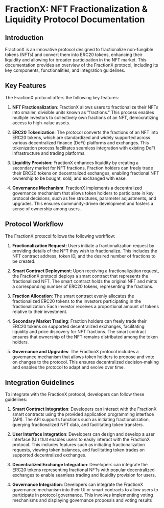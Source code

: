 # FractionX: NFT Fractionalization & Liquidity Protocol Documentation

## Introduction
FractionX is an innovative protocol designed to fractionalize non-fungible tokens (NFTs) and convert them into ERC20 tokens, enhancing their liquidity and allowing for broader participation in the NFT market. This documentation provides an overview of the FractionX protocol, including its key components, functionalities, and integration guidelines.

## Key Features
The FractionX protocol offers the following key features:

1. **NFT Fractionalization**: FractionX allows users to fractionalize their NFTs into smaller, divisible units known as "fractions." This process enables multiple investors to collectively own fractions of an NFT, democratizing access to high-value assets.

2. **ERC20 Tokenization**: The protocol converts the fractions of an NFT into ERC20 tokens, which are standardized and widely supported across various decentralized finance (DeFi) platforms and exchanges. This tokenization process facilitates seamless integration with existing DeFi infrastructure and trading platforms.

3. **Liquidity Provision**: FractionX enhances liquidity by creating a secondary market for NFT fractions. Fraction holders can freely trade their ERC20 tokens on decentralized exchanges, enabling fractional NFT ownership to be bought, sold, and exchanged with ease.

4. **Governance Mechanism**: FractionX implements a decentralized governance mechanism that allows token holders to participate in key protocol decisions, such as fee structures, parameter adjustments, and upgrades. This ensures community-driven development and fosters a sense of ownership among users.

## Protocol Workflow

The FractionX protocol follows the following workflow:

1. **Fractionalization Request**: Users initiate a fractionalization request by providing details of the NFT they wish to fractionalize. This includes the NFT contract address, token ID, and the desired number of fractions to be created.

2. **Smart Contract Deployment**: Upon receiving a fractionalization request, the FractionX protocol deploys a smart contract that represents the fractionalized NFT. The smart contract holds the original NFT and mints a corresponding number of ERC20 tokens, representing the fractions.

3. **Fraction Allocation**: The smart contract evenly allocates the fractionalized ERC20 tokens to the investors participating in the fractionalization. Each investor receives a proportional amount of tokens relative to their investment.

4. **Secondary Market Trading**: Fraction holders can freely trade their ERC20 tokens on supported decentralized exchanges, facilitating liquidity and price discovery for NFT fractions. The smart contract ensures that ownership of the NFT remains distributed among the token holders.

5. **Governance and Upgrades**: The FractionX protocol includes a governance mechanism that allows token holders to propose and vote on changes to the protocol. This ensures decentralized decision-making and enables the protocol to adapt and evolve over time.

## Integration Guidelines

To integrate with the FractionX protocol, developers can follow these guidelines:

1. **Smart Contract Integration**: Developers can interact with the FractionX smart contracts using the provided application programming interface (API). The API supports functions such as initiating fractionalization, querying fractionalized NFT data, and facilitating token transfers.

2. **User Interface Integration**: Developers can design and develop a user interface (UI) that enables users to easily interact with the FractionX protocol. This includes features such as initiating fractionalization requests, viewing token balances, and facilitating token trades on supported decentralized exchanges.

3. **Decentralized Exchange Integration**: Developers can integrate the ERC20 tokens representing fractional NFTs with popular decentralized exchanges to enable seamless trading and liquidity provision for users.

4. **Governance Integration**: Developers can integrate the FractionX governance mechanism into their UI or smart contracts to allow users to participate in protocol governance. This involves implementing voting mechanisms and displaying governance proposals and voting results

